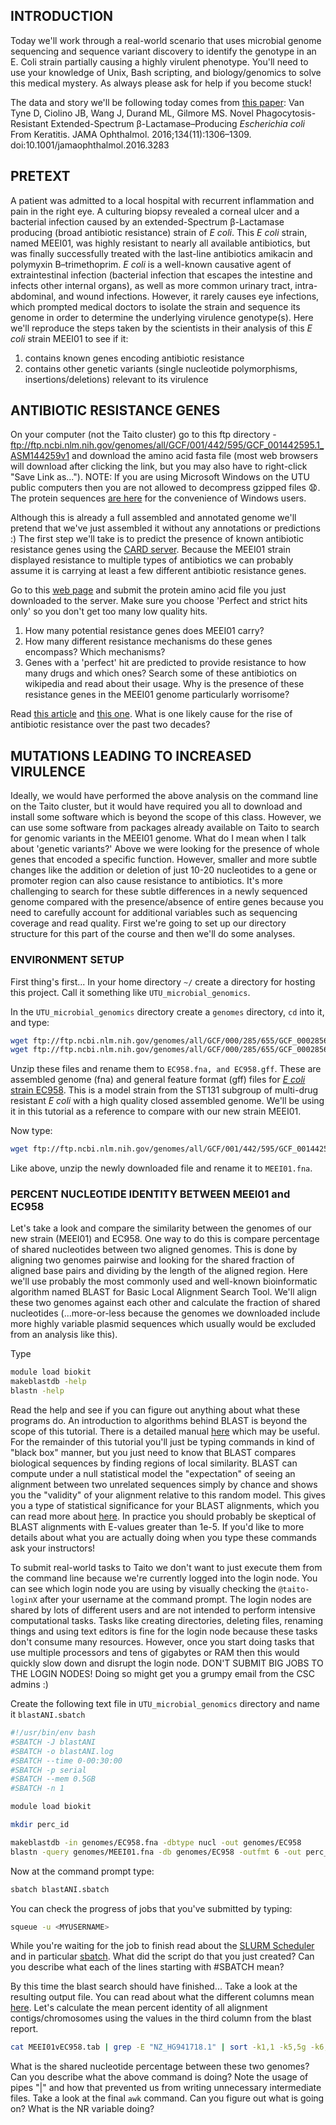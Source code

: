 ## INTRODUCTION
Today we'll work through a real-world scenario that uses microbial genome sequencing and sequence variant discovery to identify the genotype in an E. Coli strain partially causing a highly virulent phenotype. You'll need to use your knowledge of Unix, Bash scripting, and biology/genomics to solve this medical mystery. As always please ask for help if you become stuck!

The data and story we'll be following today comes from [this paper](https://jamanetwork.com/journals/jamaophthalmology/fullarticle/2552682): Van Tyne D, Ciolino JB, Wang J, Durand ML, Gilmore MS. Novel Phagocytosis-Resistant Extended-Spectrum β-Lactamase–Producing _Escherichia coli_ From Keratitis. JAMA Ophthalmol. 2016;134(11):1306–1309. doi:10.1001/jamaophthalmol.2016.3283

## PRETEXT
A patient was admitted to a local hospital with recurrent inflammation and pain in the right eye. A culturing biopsy revealed a corneal ulcer and a bacterial infection caused by an extended-Spectrum β-Lactamase producing (broad antibiotic resistance) strain of _E coli_. This _E coli_ strain, named MEEI01, was highly resistant to nearly all available antibiotics, but was finally successfully treated with the last-line antibiotics amikacin and polymyxin B–trimethoprim. _E coli_ is a well-known causative agent of extraintestinal infection (bacterial infection that escapes the intestine and infects other internal organs), as well as more common urinary tract, intra-abdominal, and wound infections. However, it rarely causes eye infections, which prompted medical doctors to isolate the strain and sequence its genome in order to determine the underlying virulence genotype(s). Here we'll reproduce the steps taken by the scientists in their analysis of this _E coli_ strain MEEI01 to see if it: 

1. contains known genes encoding antibiotic resistance
2. contains other genetic variants (single nucleotide polymorphisms, insertions/deletions) relevant to its virulence

## ANTIBIOTIC RESISTANCE GENES
On your computer (not the Taito cluster) go to this ftp directory - ftp://ftp.ncbi.nlm.nih.gov/genomes/all/GCF/001/442/595/GCF_001442595.1_ASM144259v1 and download the amino acid fasta file (most web browsers will download after clicking the link, but you may also have to right-click "Save Link as..."). NOTE: If you are using Microsoft Windows on the UTU public computers then you are not allowed to decompress gzipped files :anguished:. The protein sequences [are here](https://github.com/slhogle/UTU_microbial_genomics/blob/master/GCF_001442595.1_ASM144259v1_protein.faa) for the convenience of Windows users.

Although this is already a full assembled and annotated genome we'll pretend that we've just assembled it without any annotations or predictions :) The first step we'll take is to predict the presence of known antibiotic resistance genes using the [CARD server](https://academic.oup.com/nar/article/45/D1/D566/2333912). Because the MEEI01 strain displayed resistance to multiple types of antibiotics we can probably assume it is carrying at least a few different antibiotic resistance genes. 

Go to this [web page](https://card.mcmaster.ca/analyze/rgi) and submit the protein amino acid file you just downloaded to the server. Make sure you choose 'Perfect and strict hits only' so you don't get too many low quality hits.

1. How many potential resistance genes does MEEI01 carry?
2. How many different resistance mechanisms do these genes encompass? Which mechanisms?
3. Genes with a 'perfect' hit are predicted to provide resistance to how many drugs and which ones? Search some of these antibiotics on wikipedia and read about their usage. Why is the presence of these resistance genes in the MEEI01 genome particularly worrisome?

Read [this article](https://www.helsinki.fi/fi/uutiset/elamantieteet/antibioottien-maailmanloppu-vai-vallankumous) and [this one](https://www.theguardian.com/society/2017/oct/08/world-faces-antibiotic-apocalypse-says-chief-medical-officer). What is one likely cause for the rise of antibiotic resistance over the past two decades?

## MUTATIONS LEADING TO INCREASED VIRULENCE
Ideally, we would have performed the above analysis on the command line on the Taito cluster, but it would have required you all to download and install some software which is beyond the scope of this class. However, we can use some software from packages already available on Taito to search for genomic variants in the MEEI01 genome. What do I mean when I talk about 'genetic variants?' Above we were looking for the presence of whole genes that encoded a specific function. However, smaller and more subtle changes like the addition or deletion of just 10-20 nucleotides to a gene or promoter region can also cause resistance to antibiotics. It's more challenging to search for these subtle differences in a newly sequenced genome compared with the presence/absence of entire genes because you need to carefully account for additional variables such as sequencing coverage and read quality. First we're going to set up our directory structure for this part of the course and then we'll do some analyses. 

### ENVIRONMENT SETUP
First thing's first... In your home directory `~/` create a directory for hosting this project. Call it something like `UTU_microbial_genomics`. 

In the `UTU_microbial_genomics` directory create a `genomes` directory, `cd` into it, and type:
```bash
wget ftp://ftp.ncbi.nlm.nih.gov/genomes/all/GCF/000/285/655/GCF_000285655.3_EC958.v1/GCF_000285655.3_EC958.v1_genomic.fna.gz
wget ftp://ftp.ncbi.nlm.nih.gov/genomes/all/GCF/000/285/655/GCF_000285655.3_EC958.v1/GCF_000285655.3_EC958.v1_genomic.gff.gz
```

Unzip these files and rename them to `EC958.fna, and EC958.gff`. These are assembled genome (fna) and general feature format (gff) files for [_E coli_ strain EC958](http://journals.plos.org/plosone/article?id=10.1371/journal.pone.0104400). This is a model strain from the ST131 subgroup of multi-drug resistant _E coli_ with a high quality closed assembled genome. We'll be using it in this tutorial as a reference to compare with our new strain MEEI01.

Now type:
```bash
wget ftp://ftp.ncbi.nlm.nih.gov/genomes/all/GCF/001/442/595/GCF_001442595.1_ASM144259v1/GCF_001442595.1_ASM144259v1_genomic.fna.gz
```

Like above, unzip the newly downloaded file and rename it to `MEEI01.fna`. 

### PERCENT NUCLEOTIDE IDENTITY BETWEEN MEEI01 and EC958
Let's take a look and compare the similarity between the genomes of our new strain (MEEI01) and EC958. One way to do this is compare percentage of shared nucleotides between two aligned genomes. This is done by aligning two genomes pairwise and looking for the shared fraction of aligned base pairs and dividing by the length of the aligned region. Here we'll use probably the most commonly used and well-known bioinformatic algorithm named BLAST for Basic Local Alignment Search Tool. We'll align these two genomes against each other and calculate the fraction of shared nucleotides (...more-or-less because the genomes we downloaded include more highly variable plasmid sequences which usually would be excluded from an analysis like this).

Type
```bash
module load biokit
makeblastdb -help
blastn -help
```

Read the help and see if you can figure out anything about what these programs do. An introduction to algorithms behind BLAST is beyond the scope of this tutorial. There is a detailed manual [here](https://www.ncbi.nlm.nih.gov/books/NBK279690/) which may be useful. For the remainder of this tutorial you'll just be typing commands in kind of "black box" manner, but you just need to know that BLAST compares biological sequences by finding regions of	local similarity. BLAST can compute under a null statistical model the "expectation" of seeing an alignment between two unrelated sequences simply by chance and shows you the "validity" of your alignment relative to this random model. This gives you a type of statistical significance for your BLAST alignments, which you can read more about [here](https://www.ncbi.nlm.nih.gov/BLAST/tutorial/Altschul-1.html). In practice you should probably be skeptical of BLAST alignments with E-values greater than 1e-5. If you'd like to more details about what you are actually doing when you type these commands ask your instructors!

To submit real-world tasks to Taito we don't want to just execute them from the command line because we're currently logged into the login node. You can see which login node you are using by visually checking the `@taito-loginX` after your username at the command prompt. The login nodes are shared by lots of different users and are not intended to perform intensive computational tasks. Tasks like creating directories, deleting files, renaming things and using text editors is fine for the login node because these tasks don't consume many resources. However, once you start doing tasks that use multiple processors and tens of gigabytes or RAM then this would quickly slow down and disrupt the login node. DON'T SUBMIT BIG JOBS TO THE LOGIN NODES! Doing so might get you a grumpy email from the CSC admins :)

Create the following text file in `UTU_microbial_genomics` directory and name it `blastANI.sbatch`

```bash
#!/usr/bin/env bash
#SBATCH -J blastANI
#SBATCH -o blastANI.log
#SBATCH --time 0-00:30:00
#SBATCH -p serial
#SBATCH --mem 0.5GB
#SBATCH -n 1

module load biokit

mkdir perc_id

makeblastdb -in genomes/EC958.fna -dbtype nucl -out genomes/EC958
blastn -query genomes/MEEI01.fna -db genomes/EC958 -outfmt 6 -out perc_id/MEEI01vEC958.tab
```

Now at the command prompt type:
```bash
sbatch blastANI.sbatch
```

You can check the progress of jobs that you've submitted by typing:
```bash
squeue -u <MYUSERNAME>
```

While you're waiting for the job to finish read about the [SLURM Scheduler](https://slurm.schedmd.com/overview.html) and in particular [sbatch](https://slurm.schedmd.com/sbatch.html). What did the script do that you just created? Can you describe what each of the lines starting with #SBATCH mean?

By this time the blast search should have finished... Take a look at the resulting output file. You can read about what the different columns mean [here](https://www.drive5.com/usearch/manual/blast6out.html). Let's calculate the mean percent identity of all alignment contigs/chromosomes using the values in the third column from the blast report.

```bash
cat MEEI01vEC958.tab | grep -E "NZ_HG941718.1" | sort -k1,1 -k5,5g -k6,6g | sort -u -k1,1 --merge | awk '{ sum += $3 } END { if (NR > 0) print sum / NR }'
```

What is the shared nucleotide percentage between these two genomes? Can you describe what the above command is doing? Note the usage of pipes "|" and how that prevented us from writing unnecessary intermediate files. Take a look at the final `awk` command. Can you figure out what is going on? What is the NR variable doing?

